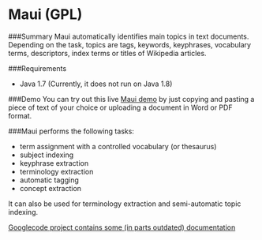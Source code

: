 # Maui (GPL)

###Summary
Maui automatically identifies main topics in text documents. Depending on the task, topics are tags, keywords, keyphrases, vocabulary terms, descriptors, index terms or titles of Wikipedia articles.

###Requirements
* Java 1.7 (Currently, it does not run on Java 1.8)

###Demo
You can try out this live [Maui demo](http://maui-indexer.appspot.com/) by just copying and pasting a piece of text of your choice or uploading a document in Word or PDF format.

###Maui performs the following tasks:

* term assignment with a controlled vocabulary (or thesaurus)
* subject indexing
* keyphrase extraction
* terminology extraction
* automatic tagging
* concept extraction

It can also be used for terminology extraction and semi-automatic topic indexing.

[Googlecode project contains some (in parts outdated) documentation](https://code.google.com/p/maui-indexer/)
